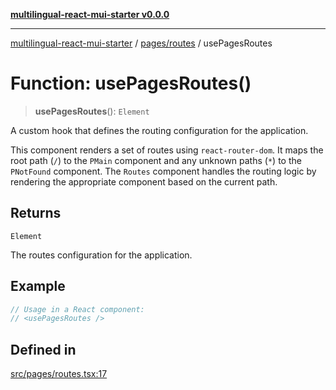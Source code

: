 [**multilingual-react-mui-starter v0.0.0**](../../../README.md)

***

[multilingual-react-mui-starter](../../../modules.md) / [pages/routes](../README.md) / usePagesRoutes

# Function: usePagesRoutes()

> **usePagesRoutes**(): `Element`

A custom hook that defines the routing configuration for the application.

This component renders a set of routes using `react-router-dom`. It maps the root path (`/`) to the `PMain` component
and any unknown paths (`*`) to the `PNotFound` component. The `Routes` component handles the routing logic
by rendering the appropriate component based on the current path.

## Returns

`Element`

The routes configuration for the application.

## Example

```ts
// Usage in a React component:
// <usePagesRoutes />
```

## Defined in

[src/pages/routes.tsx:17](https://github.com/mjleb/multilingual-react-mui-starter/blob/32fa41d0cd2d5a379bf90c9ac2f70f1ee0b79d1d/src/pages/routes.tsx#L17)
